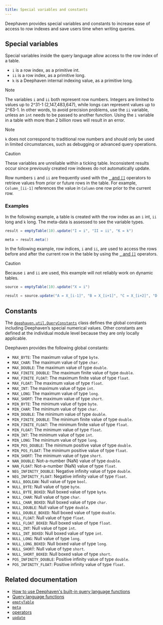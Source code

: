 ```yaml
---
title: Special variables and constants
---
```


Deephaven provides special variables and constants to increase ease of access to row indexes and save users time when writing queries.

## Special variables

Special variables inside the query language allow access to the row index of a table.

- `i` is a row index, as a primitive int.
- `ii` is a row index, as a primitive long.
- `k` is a Deephaven internal indexing value, as a primitive long.

> [!NOTE]
> The variables `i` and `ii` both represent row numbers. Integers are limited to values up to 2^31-1 (2,147,483,647), while longs can represent values up to 2^63-1. In other words, to avoid precision problems, use the `ii` variable, unless an `int` needs to be passed to another function. Using the `i` variable in a table with more than 2 billion rows will result in an error.

> [!NOTE]
> `k` does not correspond to traditional row numbers and should only be used in limited circumstances, such as debugging or advanced query operations.

> [!CAUTION]
> These variables are unreliable within a ticking table. Inconsistent results occur since previously created row indexes do not automatically update.

Row numbers `i` and `ii` are frequently used with the [`_` and `[]`](../../query-language/types/arrays.md) operators to retrieve values from prior or future rows in the table. For example, `Column_[ii-1]` references the value in `Column` one row prior to the current row.

### Examples

In the following example, a table is created with the row index as an `i` int, `ii` long and `k` long. The meta-data is assessed to see the variable types.

```groovy order=result,meta
result = emptyTable(10).update("I = i", "II = ii", "K = k")

meta = result.meta()
```

In the following example, row indices, `i` and `ii`, are used to access the rows before and after the current row in the table by using the [`_` and `[]`](../../query-language/types/arrays.md) operators.

> [!CAUTION]
> Because `i` and `ii` are used, this example will not reliably work on dynamic tables.

```groovy order=source,result
source = emptyTable(10).update("X = i")

result = source.update("A = X_[i-1]", "B = X_[i+1]", "C = X_[i+2]", "D = sqrt(X_[i-1] + X_[i+1])")
```

## Constants

The [`deephaven.util.QueryConstants`](/core/javadoc/io/deephaven/util/QueryConstants.html) class defines the global constants including Deephaven’s special numerical values. Other constants are defined at the individual module level because they are only locally applicable.

Deephaven provides the following global constants:

- `MAX_BYTE`: The maximum value of type `byte`.
- `MAX_CHAR`: The maximum value of type `char`.
- `MAX_DOUBLE`: The maximum value of type `double`.
- `MAX_FINITE_DOUBLE`: The maximum finite value of type `double`.
- `MAX_FINITE_FLOAT`: The maximum finite value of type `float`.
- `MAX_FLOAT`: The maximum value of type `float`.
- `MAX_INT`: The maximum value of type `int`.
- `MAX_LONG`: The maximum value of type `long`.
- `MAX_SHORT`: The maximum value of type `short`.
- `MIN_BYTE`: The minimum value of type `byte`.
- `MIN_CHAR`: The minimum value of type `char`.
- `MIN_DOUBLE`: The minimum value of type `double`.
- `MIN_FINITE_DOUBLE`: The minimum finite value of type `double`.
- `MIN_FINITE_FLOAT`: The minimum finite value of type `float`.
- `MIN_FLOAT`: The minimum value of type `float`.
- `MIN_INT`: The minimum value of type `int`.
- `MIN_LONG`: The minimum value of type `long`.
- `MIN_POS_DOUBLE`: The minimum positive value of type `double`.
- `MIN_POS_FLOAT`: The minimum positive value of type `float`.
- `MIN_SHORT`: The minimum value of type `short`.
- `NAN_DOUBLE`: Not-a-number (NaN) value of type `double`.
- `NAN_FLOAT`: Not-a-number (NaN) value of type `float`.
- `NEG_INFINITY_DOUBLE`: Negative infinity value of type `double`.
- `NEG_INFINITY_FLOAT`: Negative infinity value of type `float`.
- `NULL_BOOLEAN`: Null value of type `bool`.
- `NULL_BYTE`: Null value of type `byte`.
- `NULL_BYTE_BOXED`: Null boxed value of type `byte`.
- `NULL_CHAR`: Null value of type `char`.
- `NULL_CHAR_BOXED`: Null boxed value of type `char`.
- `NULL_DOUBLE`: Null value of type `double`.
- `NULL_DOUBLE_BOXED`: Null boxed value of type `double`.
- `NULL_FLOAT`: Null value of type `float`.
- `NULL_FLOAT_BOXED`: Null boxed value of type `float`.
- `NULL_INT`: Null value of type `int`.
- `NULL_INT_BOXED`: Null boxed value of type `int`.
- `NULL_LONG`: Null value of type `long`.
- `NULL_LONG_BOXED`: Null boxed value of type `long`.
- `NULL_SHORT`: Null value of type `short`.
- `NULL_SHORT_BOXED`: Null boxed value of type `short`.
- `POS_INFINITY_DOUBLE`: Positive infinity value of type `double`.
- `POS_INFINITY_FLOAT`: Positive infinity value of type `float`.

## Related documentation

- [How to use Deephaven's built-in query language functions](../../../how-to-guides/query-language-functions.md)
- [Query language functions](../query-library/query-language-function-reference.md)
- [`emptyTable`](../../table-operations/create/emptyTable.md)
- [`meta`](../../table-operations/metadata/meta.md)
- [operators](../../../how-to-guides/formulas-how-to.md#operators)
- [`update`](../../table-operations/select/update.md)
